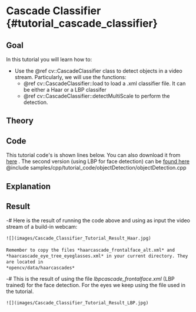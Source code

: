 Cascade Classifier {#tutorial_cascade_classifier}
==================

Goal
----

In this tutorial you will learn how to:

-   Use the @ref cv::CascadeClassifier class to detect objects in a video stream. Particularly, we
    will use the functions:
    -   @ref cv::CascadeClassifier::load to load a .xml classifier file. It can be either a Haar or a LBP classifer
    -   @ref cv::CascadeClassifier::detectMultiScale to perform the detection.

Theory
------

Code
----

This tutorial code's is shown lines below. You can also download it from
[here](https://github.com/opencv/tree/master/samples/cpp/tutorial_code/objectDetection/objectDetection.cpp)
. The second version (using LBP for face detection) can be [found
here](https://github.com/opencv/tree/master/samples/cpp/tutorial_code/objectDetection/objectDetection2.cpp)
@include samples/cpp/tutorial_code/objectDetection/objectDetection.cpp

Explanation
-----------

Result
------

-#  Here is the result of running the code above and using as input the video stream of a build-in
    webcam:

    ![](images/Cascade_Classifier_Tutorial_Result_Haar.jpg)

    Remember to copy the files *haarcascade_frontalface_alt.xml* and
    *haarcascade_eye_tree_eyeglasses.xml* in your current directory. They are located in
    *opencv/data/haarcascades*

-#  This is the result of using the file *lbpcascade_frontalface.xml* (LBP trained) for the face
    detection. For the eyes we keep using the file used in the tutorial.

    ![](images/Cascade_Classifier_Tutorial_Result_LBP.jpg)
